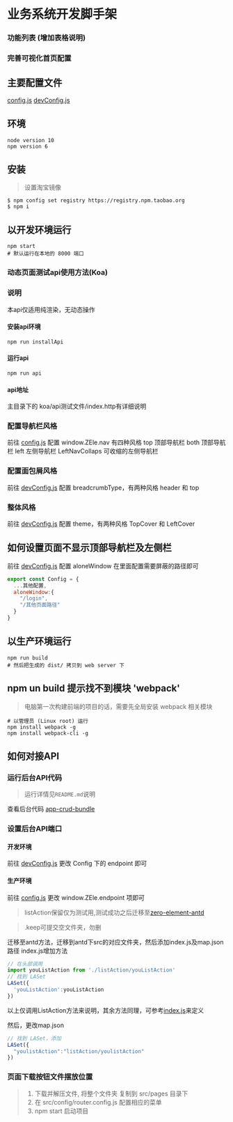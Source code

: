 # 业务系统开发脚手架
### 功能列表  (增加表格说明)
### 完善可视化首页配置

## 主要配置文件
[config.js](./public/config.js)
[devConfig.js](./src/devConfig.js)

## 环境
```
node version 10
npm version 6
```

## 安装

> 设置淘宝镜像
```shell
$ npm config set registry https://registry.npm.taobao.org
$ npm i
```

## 以开发环境运行
```shell
npm start
# 默认运行在本地的 8000 端口
```

### 动态页面测试api使用方法(Koa)
### 说明
本api仅适用纯渲染，无动态操作
#### 安装api环境
```
npm run installApi
```
#### 运行api
```
npm run api
```
#### api地址
主目录下的 koa/api测试文件/index.http有详细说明

### 配置导航栏风格
前往 [config.js](./public/config.js) 配置 window.ZEle.nav 有四种风格
top 顶部导航栏
both 顶部导航栏
left 左侧导航栏
LeftNavCollaps 可收缩的左侧导航栏

### 配置面包屑风格
前往 [devConfig.js](./src/devConfig.js) 配置 breadcrumbType，有两种风格 header 和 top

### 整体风格
前往 [devConfig.js](./src/devConfig.js) 配置 theme，有两种风格
TopCover 和 LeftCover

## 如何设置页面不显示顶部导航栏及左侧栏
前往 [devConfig.js](./src/devConfig.js) 配置 aloneWindow 在里面配置需要屏蔽的路径即可

```js
export const Config = {
  ...其他配置,
  aloneWindow:{
    "/login",
    "/其他页面路径"
  }
}
```

## 以生产环境运行
```shell
npm run build
# 然后把生成的 dist/ 拷贝到 web server 下
```

## npm un build 提示找不到模块 'webpack'
> 电脑第一次构建前端的项目的话，需要先全局安装 webpack 相关模块
```
# 以管理员 (Linux root) 运行
npm install webpack -g
npm install webpack-cli -g
```

## 如何对接API

### 运行后台API代码
> 运行详情见`README.md`说明
> 
查看后台代码 [app-crud-bundle](https://github.com/zelejs/crud-app-bundle)

### 设置后台API端口
#### 开发环境

前往 [devConfig.js](./src/devConfig.js) 更改 Config 下的 endpoint 即可

#### 生产环境

前往 [config.js](./public/config.js) 更改 window.ZEle.endpoint 项即可

> listAction保留仅为测试用,测试成功之后迁移至[zero-element-antd](https://github.com/kequandian/zero-element-antd)

>.keep可提交空文件夹，勿删

迁移至antd方法，迁移到antd下src的对应文件夹，然后添加index.js及map.json路径
index.js增加方法
```javascript
// 在头部调用
import youListAction from './listAction/youListAction'
// 找到 LASet
LASet({
  'youListAction':youListAction
})
```
以上仅调用ListAction方法来说明，其余方法同理，可参考[index.js](https://github.com/kequandian/zero-element-antd/blob/master/src/index.js)来定义

然后，更改map.json
```javascript
// 找到 LASet，添加
LASet({
  "youlistAction":"listAction/youlistAction"
})
```



### 页面下载按钮文件摆放位置
 > 1. 下载并解压文件, 将整个文件夹 复制到 src/pages 目录下
 > 2. 在 src/config/router.config.js 配置相应的菜单
 > 3. npm start 启动项目
 